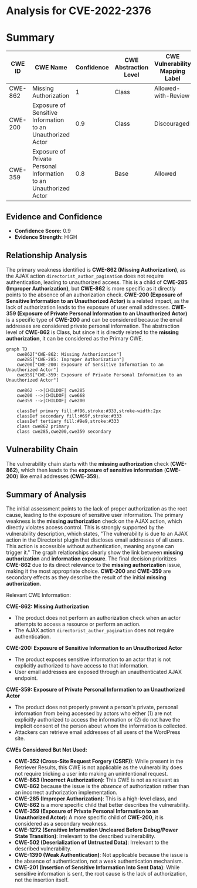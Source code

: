 # Analysis for CVE-2022-2376

# Summary
| CWE ID | CWE Name | Confidence | CWE Abstraction Level | CWE Vulnerability Mapping Label | CWE-Vulnerability Mapping Notes |
|---|---|---|---|---|---|
| CWE-862 | Missing Authorization | 1 | Class | Allowed-with-Review | Primary CWE |
| CWE-200 | Exposure of Sensitive Information to an Unauthorized Actor | 0.9 | Class | Discouraged | Secondary Candidate |
| CWE-359 | Exposure of Private Personal Information to an Unauthorized Actor | 0.8 | Base | Allowed | Secondary Candidate |

## Evidence and Confidence

*   **Confidence Score:** 0.9
*   **Evidence Strength:** HIGH

## Relationship Analysis
The primary weakness identified is **CWE-862 (Missing Authorization)**, as the AJAX action `directorist_author_pagination` does not require authentication, leading to unauthorized access. This is a child of **CWE-285 (Improper Authorization)**, but **CWE-862** is more specific as it directly points to the absence of an authorization check. **CWE-200 (Exposure of Sensitive Information to an Unauthorized Actor)** is a related impact, as the lack of authorization leads to the exposure of user email addresses. **CWE-359 (Exposure of Private Personal Information to an Unauthorized Actor)** is a specific type of **CWE-200** and can be considered because the email addresses are considered private personal information. The abstraction level of **CWE-862** is Class, but since it is directly related to the **missing authorization**, it can be considered as the Primary CWE.

```mermaid
graph TD
    cwe862["CWE-862: Missing Authorization"]
    cwe285["CWE-285: Improper Authorization"]
    cwe200["CWE-200: Exposure of Sensitive Information to an Unauthorized Actor"]
    cwe359["CWE-359: Exposure of Private Personal Information to an Unauthorized Actor"]
    
    cwe862 -->|CHILDOF| cwe285
    cwe200 -->|CHILDOF| cwe668
    cwe359 -->|CHILDOF| cwe200
    
    classDef primary fill:#f96,stroke:#333,stroke-width:2px
    classDef secondary fill:#69f,stroke:#333
    classDef tertiary fill:#9e9,stroke:#333
    class cwe862 primary
    class cwe285,cwe200,cwe359 secondary
```

## Vulnerability Chain
The vulnerability chain starts with the **missing authorization** check (**CWE-862**), which then leads to the **exposure of sensitive information** (**CWE-200**) like email addresses (**CWE-359**).

## Summary of Analysis
The initial assessment points to the lack of proper authorization as the root cause, leading to the exposure of sensitive user information. The primary weakness is the **missing authorization** check on the AJAX action, which directly violates access control. This is strongly supported by the vulnerability description, which states, "The vulnerability is due to an AJAX action in the Directorist plugin that discloses email addresses of all users. This action is accessible without authentication, meaning anyone can trigger it." The graph relationships clearly show the link between **missing authorization** and **information exposure**. The final decision prioritizes **CWE-862** due to its direct relevance to the **missing authorization** issue, making it the most appropriate choice. **CWE-200** and **CWE-359** are secondary effects as they describe the result of the initial **missing authorization**.

Relevant CWE Information:

**CWE-862: Missing Authorization**
*   The product does not perform an authorization check when an actor attempts to access a resource or perform an action.
*   The AJAX action `directorist_author_pagination` does not require authentication.

**CWE-200: Exposure of Sensitive Information to an Unauthorized Actor**
*   The product exposes sensitive information to an actor that is not explicitly authorized to have access to that information.
*   User email addresses are exposed through an unauthenticated AJAX endpoint.

**CWE-359: Exposure of Private Personal Information to an Unauthorized Actor**
*   The product does not properly prevent a person's private, personal information from being accessed by actors who either (1) are not explicitly authorized to access the information or (2) do not have the implicit consent of the person about whom the information is collected.
*   Attackers can retrieve email addresses of all users of the WordPress site.

**CWEs Considered But Not Used:**

*   **CWE-352 (Cross-Site Request Forgery (CSRF))**: While present in the Retriever Results, this CWE is not applicable as the vulnerability does not require tricking a user into making an unintentional request.
*   **CWE-863 (Incorrect Authorization)**: This CWE is not as relevant as **CWE-862** because the issue is the *absence* of authorization rather than an incorrect authorization implementation.
*   **CWE-285 (Improper Authorization)**: This is a high-level class, and **CWE-862** is a more specific child that better describes the vulnerability.
*   **CWE-359 (Exposure of Private Personal Information to an Unauthorized Actor)**: A more specific child of **CWE-200**, it is considered as a secondary weakness.
*   **CWE-1272 (Sensitive Information Uncleared Before Debug/Power State Transition)**: Irrelevant to the described vulnerability.
*   **CWE-502 (Deserialization of Untrusted Data)**: Irrelevant to the described vulnerability.
*   **CWE-1390 (Weak Authentication)**: Not applicable because the issue is the absence of authentication, not a weak authentication mechanism.
*   **CWE-201 (Insertion of Sensitive Information Into Sent Data)**: While sensitive information is sent, the root cause is the lack of authorization, not the insertion itself.